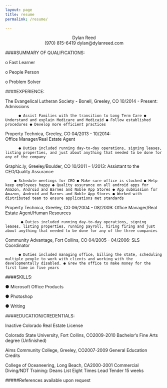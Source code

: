```yaml
---
layout: page
title: resume
permalink: /resume/

---
```


<center>Dylan Reed</center>
<center>(970) 815-6419 dylan@dylanreed.com</center>

####SUMMARY OF QUALIFICATIONS: 
o	Fast Learner o	People Person o	Problem Solver 	####EXPERIENCE: 
The Evangelical Lutheran Society - Bonell, Greeley, CO 10/2014 - Present: 
		Admissions 	      ● Assist Families with the transition to Long Term Care ● Understand and explain Medicare and Medicaid ● Follow established procedures ● Develop more efficient practices	Property Technica, Greeley, CO 04/2013 - 10/2014:  	Office Manager/Real Estate Agent 	      ● Duties included running day-to-day operations, signing leases, listing properties, and just about anything that needed to be done for any of the company Graphic.ly, Greeley/Boulder, CO 10/2011 – 1/2013:	Assistant to the CEO/Quality Assurance 
		● Schedule meetings for CEO ● Make sure office is stocked ● Help keep employees happy ● Quality assurance on all android apps for Amazon, Android and Barnes and Noble App Stores ● App submission for Amazon, Android and Barnes and Noble App Stores ● Worked with distributed team to ensure applications met standards 	Property Technica, Greeley, CO 06/2004 - 08/2009: 
	Office Manager/Real Estate Agent/Human Resources 	       ● Duties included running day-to-day operations, signing leases, listing properties, running payroll, hiring firing and just about anything that needed to be done for any of the three companies Community Advantage, Fort Collins, CO 04/2005 - 04/2006:	 SLS Coordinator 	      ● Duties included managing office, billing the state, scheduling multiple people to work with clients and working with the developmentally disabled. ● Grew the office to make money for the first time in five years 
	      ####SKILLS: 
● Microsoft Office Products 
● Photoshop 
● Writing
####EDUCATION/CREDENTIALS: 
Inactive Colorado Real Estate License
Colorado State University, Fort Collins, CO2009-2010 Bachelor’s Fine Arts degree (Unfinished) 
Aims Community College, Greeley, CO2007-2009 General Education Credits
 College of Oceaneering, Long Beach, CA2000-2001Commercial Diving/NDT Training: Deans List Eight Times Lead Tender 15 weeks 
#####References available upon request 